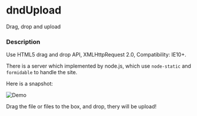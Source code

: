 # dndUpload
Drag, drop and upload

### Description

Use HTML5 drag and drop API, XMLHttpRequest 2.0, Compatibility: IE10+.

There is a server which implemented by node.js, which use `node-static` and `formidable` to handle the site.

Here is a snapshot:

![Demo](http://7sbm5t.com1.z0.glb.clouddn.com/dnd_upload.PNG)

Drag the file or files to the box, and drop, thery will be upload!
